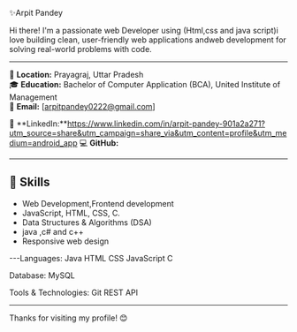 
✨Arpit Pandey

Hi there! I'm a passionate web Developer using (Html,css and java script)i love building clean, user-friendly web applications andweb development for solving real-world problems with code.

---

📍 **Location:** Prayagraj, Uttar Pradesh  
🎓 **Education:** Bachelor of Computer Application (BCA), United Institute of Management  
📧 **Email:** [arpitpandey0222@gmail.com] 

🔗 **LinkedIn:**https://www.linkedin.com/in/arpit-pandey-901a2a271?utm_source=share&utm_campaign=share_via&utm_content=profile&utm_medium=android_app 
💻 **GitHub:**

---

## 💼 Skills

- Web Development,Frontend development
- JavaScript, HTML, CSS, C.
- Data Structures & Algorithms (DSA)
- java ,c# and c++
- Responsive web design 

---Languages:
Java HTML CSS JavaScript C

Database:
MySQL

Tools & Technologies:
Git REST API


---

Thanks for visiting my profile! 😊
